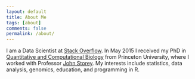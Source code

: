```yaml
---
layout: default
title: About Me
tags: [about]
comments: false
permalink: /about/
---
```


I am a Data Scientist at [Stack Overflow](http://stackoverflow.com/). In May 2015 I received my PhD in [Quantitative and Computational Biology](http://www.princeton.edu/qcbgrad/) from Princeton University, where I worked with Professor [John Storey](http://www.genomine.org/). My interests include statistics, data analysis, genomics, education, and programming in R.
